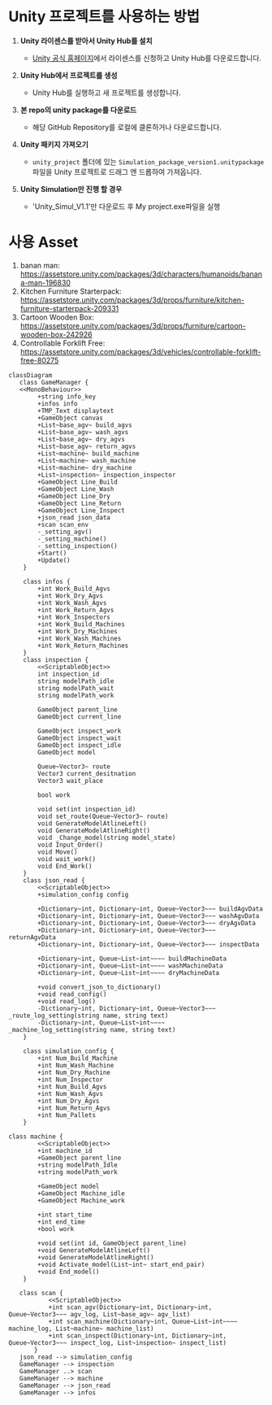 # Unity 프로젝트를 사용하는 방법

1. **Unity 라이센스를 받아서 Unity Hub를 설치**  
   - [Unity 공식 홈페이지](https://unity.com/)에서 라이센스를 신청하고 Unity Hub를 다운로드합니다.  

2. **Unity Hub에서 프로젝트를 생성**  
   - Unity Hub를 실행하고 새 프로젝트를 생성합니다.  

3. **본 repo의 unity package를 다운로드**  
   - 해당 GitHub Repository를 로컬에 클론하거나 다운로드합니다.  

4. **Unity 패키지 가져오기**  
   - `unity_project` 폴더에 있는 `Simulation_package_version1.unitypackage` 파일을 Unity 프로젝트로 드래그 앤 드롭하여 가져옵니다.  
5. **Unity Simulation만 진행 할 경우**
   - 'Unity_Simul_V1.1'만 다운로드 후 My project.exe파일을 실행
# 사용 Asset
1. banan man: https://assetstore.unity.com/packages/3d/characters/humanoids/banana-man-196830
2. Kitchen Furniture Starterpack: https://assetstore.unity.com/packages/3d/props/furniture/kitchen-furniture-starterpack-209331
3. Cartoon Wooden Box: https://assetstore.unity.com/packages/3d/props/furniture/cartoon-wooden-box-242926
4. Controllable Forklift Free: https://assetstore.unity.com/packages/3d/vehicles/controllable-forklift-free-80275


```mermaid
classDiagram
   class GameManager {
   <<MonoBehaviour>>
        +string info_key
        +infos info
        +TMP_Text displaytext
        +GameObject canvas
        +List~base_agv~ build_agvs
        +List~base_agv~ wash_agvs
        +List~base_agv~ dry_agvs
        +List~base_agv~ return_agvs
        +List~machine~ build_machine
        +List~machine~ wash_machine
        +List~machine~ dry_machine
        +List~inspection~ inspection_inspector
        +GameObject Line_Build
        +GameObject Line_Wash
        +GameObject Line_Dry
        +GameObject Line_Return
        +GameObject Line_Inspect
        +json_read json_data
        +scan scan_env
        -_setting_agv()
        -_setting_machine()
        -_setting_inspection()
        +Start()
        +Update()
    }

    class infos {
        +int Work_Build_Agvs
        +int Work_Dry_Agvs
        +int Work_Wash_Agvs
        +int Work_Return_Agvs
        +int Work_Inspectors
        +int Work_Build_Machines
        +int Work_Dry_Machines
        +int Work_Wash_Machines
        +int Work_Return_Machines
    }
    class inspection {
        <<ScriptableObject>>
        int inspection_id
        string modelPath_idle
        string modelPath_wait
        string modelPath_work

        GameObject parent_line
        GameObject current_line

        GameObject inspect_work
        GameObject inspect_wait
        GameObject inspect_idle
        GameObject model

        Queue~Vector3~ route
        Vector3 current_desitnation
        Vector3 wait_place

        bool work

        void set(int inspection_id)
        void set_route(Queue~Vector3~ route)
        void GenerateModelAtlineLeft()
        void GenerateModelAtlineRight()
        void _Change_model(string model_state)
        void Input_Order()
        void Move()
        void wait_work()
        void End_Work()
    }
    class json_read {
        <<ScriptableObject>>
        +simulation_config config

        +Dictionary~int, Dictionary~int, Queue~Vector3~~~ buildAgvData
        +Dictionary~int, Dictionary~int, Queue~Vector3~~~ washAgvData
        +Dictionary~int, Dictionary~int, Queue~Vector3~~~ dryAgvData
        +Dictionary~int, Dictionary~int, Queue~Vector3~~~ returnAgvData
        +Dictionary~int, Dictionary~int, Queue~Vector3~~~ inspectData

        +Dictionary~int, Queue~List~int~~~~ buildMachineData
        +Dictionary~int, Queue~List~int~~~~ washMachineData
        +Dictionary~int, Queue~List~int~~~~ dryMachineData

        +void convert_json_to_dictionary()
        +void read_config()
        +void read_log()
        -Dictionary~int, Dictionary~int, Queue~Vector3~~~ _route_log_setting(string name, string text)
        -Dictionary~int, Queue~List~int~~~~ _machine_log_setting(string name, string text)
    }

    class simulation_config {
        +int Num_Build_Machine
        +int Num_Wash_Machine
        +int Num_Dry_Machine
        +int Num_Inspector
        +int Num_Build_Agvs
        +int Num_Wash_Agvs
        +int Num_Dry_Agvs
        +int Num_Return_Agvs
        +int Num_Pallets
    }

class machine {
        <<ScriptableObject>>
        +int machine_id
        +GameObject parent_line
        +string modelPath_Idle
        +string modelPath_work

        +GameObject model
        +GameObject Machine_idle
        +GameObject Machine_work

        +int start_time
        +int end_time
        +bool work

        +void set(int id, GameObject parent_line)
        +void GenerateModelAtlineLeft()
        +void GenerateModelAtlineRight()
        +void Activate_model(List~int~ start_end_pair)
        +void End_model()
    }

   class scan {
           <<ScriptableObject>>
           +int scan_agv(Dictionary~int, Dictionary~int, Queue~Vector3~~~ agv_log, List~base_agv~ agv_list)
           +int scan_machine(Dictionary~int, Queue~List~int~~~~ machine_log, List~machine~ machine_list)
           +int scan_inspect(Dictionary~int, Dictionary~int, Queue~Vector3~~~ inspect_log, List~inspection~ inspect_list)
       }
   json_read --> simulation_config
   GameManager --> inspection
   GameManager ..> scan
   GameManager --> machine
   GameManager --> json_read
   GameManager --> infos

   
    

